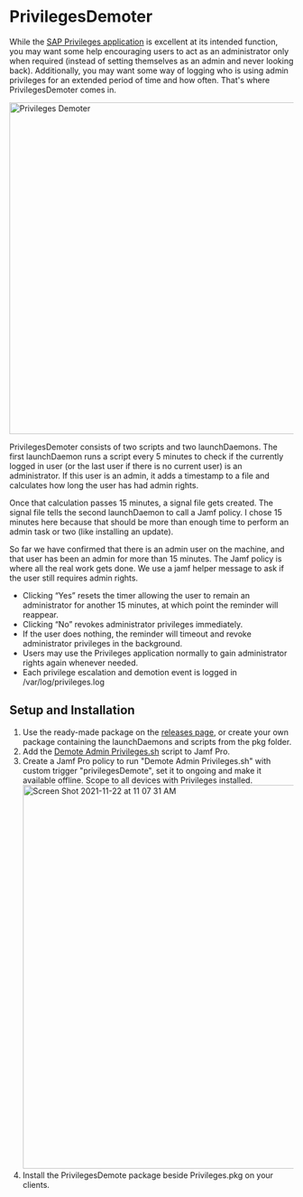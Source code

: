 # PrivilegesDemoter

While the [SAP Privileges application](https://github.com/SAP/macOS-enterprise-privileges) is excellent at its intended function, you may want some help encouraging users to act as an administrator only when required (instead of setting themselves as an admin and never looking back). Additionally, you may want some way of logging who is using admin privileges for an extended period of time and how often. That's where PrivilegesDemoter comes in.

<img width="587" alt="Privileges Demoter" src="https://user-images.githubusercontent.com/1520833/142893041-9a2383d4-f5ff-44b9-a222-69e382ee26d1.png">

PrivilegesDemoter consists of two scripts and two launchDaemons. The first launchDaemon runs a script every 5 minutes to check if the currently logged in user (or the last user if there is no current user) is an administrator. If this user is an admin, it adds a timestamp to a file and calculates how long the user has had admin rights.

Once that calculation passes 15 minutes, a signal file gets created. The signal file tells the second launchDaemon to call a Jamf policy. I chose 15 minutes here because that should be more than enough time to perform an admin task or two (like installing an update).

So far we have confirmed that there is an admin user on the machine, and that user has been an admin for more than 15 minutes. The Jamf policy is where all the real work gets done. We use a jamf helper message to ask if the user still requires admin rights.

- Clicking “Yes” resets the timer allowing the user to remain an administrator for another 15 minutes, at which point the reminder will reappear.
- Clicking “No” revokes administrator privileges immediately. 
- If the user does nothing, the reminder will timeout and revoke administrator privileges in the background.
- Users may use the Privileges application normally to gain administrator rights again whenever needed.
- Each privilege escalation and demotion event is logged in /var/log/privileges.log

## Setup and Installation
1. Use the ready-made package on the [releases page](https://github.com/sgmills/PrivilegesDemoter/releases), or create your own package containing the launchDaemons and scripts from the pkg folder.
2. Add the [Demote Admin Privileges.sh](https://github.com/sgmills/PrivilegesDemoter/blob/main/Demote%20Admin%20Privileges.sh) script to Jamf Pro.
3. Create a Jamf Pro policy to run "Demote Admin Privileges.sh" with custom trigger "privilegesDemote", set it to ongoing and make it available offline. Scope to all devices with Privileges installed. <img width="679" alt="Screen Shot 2021-11-22 at 11 07 31 AM" src="https://user-images.githubusercontent.com/1520833/142895481-f186ac1d-0560-49a8-943d-48bf7d543d5b.png">
4. Install the PrivilegesDemote package beside Privileges.pkg on your clients.
